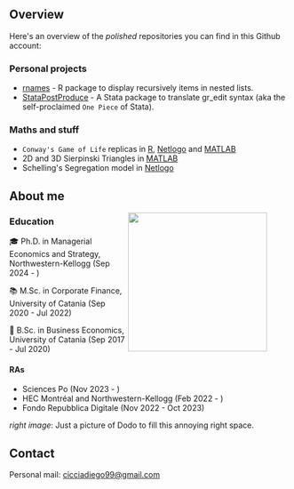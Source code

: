 ## Overview

Here's an overview of the _polished_ repositories you can find in this Github account:

### Personal projects

+ [rnames](https://github.com/DiegoCiccia/rnames) - R package to display recursively items in nested lists.
+ [StataPostProduce](https://github.com/DiegoCiccia/StataPostProduce) - A Stata package to translate gr_edit syntax (aka the self-proclaimed `One Piece` of Stata).

### Maths and stuff

+ `Conway's Game of Life` replicas in [R](https://github.com/DiegoCiccia/R-Conway-Game/blob/main/Conway.R), [Netlogo](https://github.com/DiegoCiccia/Conways_Game_of_life) and [MATLAB]()
+ 2D and 3D Sierpinski Triangles in [MATLAB](https://github.com/DiegoCiccia/SierpinskiTriangle)
+ Schelling's Segregation model in [Netlogo](https://github.com/DiegoCiccia/Schelling_N_Groups)

## About me

<figure>
  <img align = 'right' src = 'https://github.com/DiegoCiccia/DiegoCiccia/assets/71022390/26452084-9ffb-4ada-b3dc-7bcb3f175bd9' width = 250/>  
</figure>

### Education

:mortar_board: Ph.D. in Managerial Economics and Strategy, Northwestern-Kellogg (Sep 2024 - ) 

:books: M.Sc. in Corporate Finance, University of Catania (Sep 2020 - Jul 2022)

:book: B.Sc. in Business Economics, University of Catania (Sep 2017 - Jul 2020)

#### RAs

+ Sciences Po (Nov 2023 - )
+ HEC Montréal and Northwestern-Kellogg (Feb 2022 - )
+ Fondo Repubblica Digitale (Nov 2022 - Oct 2023)

_right image_: Just a picture of Dodo to fill this annoying right space.

## Contact

Personal mail: [cicciadiego99@gmail.com](mailto:cicciadiego99@gmail.com)
